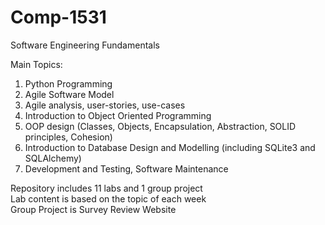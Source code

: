 # Comp-1531

Software Engineering Fundamentals                            

Main Topics:                                    
1. Python Programming                                      
2. Agile Software Model                                              
3. Agile analysis, user-stories, use-cases                                     
4. Introduction to Object Oriented Programming                                
5. OOP design (Classes, Objects, Encapsulation, Abstraction, SOLID principles, Cohesion)                             
6. Introduction to Database Design and Modelling (including SQLite3 and SQLAlchemy)                                   
7. Development and Testing, Software Maintenance                          


Repository includes 11 labs and 1 group project                                    
Lab content is based on the topic of each week                              
Group Project is Survey Review Website                                


